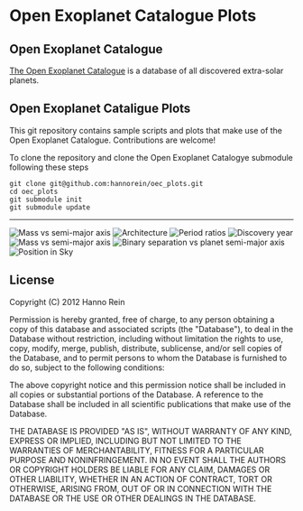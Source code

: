 Open Exoplanet Catalogue Plots
==============

Open Exoplanet Catalogue
--------------
[The Open Exoplanet Catalogue](https://github.com/hannorein/open_exoplanet_catalogue) is a database of all discovered extra-solar planets.


Open Exoplanet Cataligue Plots
--------------
This git repository contains sample scripts and plots that make use of the Open Exoplanet Catalogue. 
Contributions are welcome!

To clone the repository and clone the Open Exoplanet Catalogye submodule following these steps

    git clone git@github.com:hannorein/oec_plots.git
    cd oec_plots
    git submodule init
    git submodule update




--------------
![Mass vs semi-major axis](https://raw.github.com/hannorein/oec_plots/master/plot_mass_vs_semimajoraxis_discovery.svg.png "Plot")
![Architecture](https://raw.github.com/hannorein/oec_plots/master/plot_architecture.svg.png "Plot")
![Period ratios](https://raw.github.com/hannorein/oec_plots/master/plot_periodratio.svg.png "Plot")
![Discovery year](https://raw.github.com/hannorein/oec_plots/master/plot_discoveryyear.svg.png "Plot")
![Mass vs semi-major axis](https://raw.github.com/hannorein/oec_plots/master/plot_mass_vs_semimajoraxis_eccentricity.svg.png "Plot")
![Binary separation vs planet semi-major axis](https://raw.github.com/hannorein/oec_plots/master/plot_binarysep_vs_planetsep.svg.png "Plot")
![Position in Sky](https://raw.github.com/hannorein/oec_plots/master/plot_radec_discovery_mollweide.svg.png "Plot")



License
--------------
Copyright (C) 2012 Hanno Rein

Permission is hereby granted, free of charge, to any person obtaining a copy of this database and associated scripts (the "Database"), to deal in the Database without restriction, including without limitation the rights to use, copy, modify, merge, publish, distribute, sublicense, and/or sell copies of the Database, and to permit persons to whom the Database is furnished to do so, subject to the following conditions:

The above copyright notice and this permission notice shall be included in all copies or substantial portions of the Database.
A reference to the Database shall be included in all scientific publications that make use of the Database.

THE DATABASE IS PROVIDED "AS IS", WITHOUT WARRANTY OF ANY KIND, EXPRESS OR IMPLIED, INCLUDING BUT NOT LIMITED TO THE WARRANTIES OF MERCHANTABILITY, FITNESS FOR A PARTICULAR PURPOSE AND NONINFRINGEMENT. IN NO EVENT SHALL THE AUTHORS OR COPYRIGHT HOLDERS BE LIABLE FOR ANY CLAIM, DAMAGES OR OTHER LIABILITY, WHETHER IN AN ACTION OF CONTRACT, TORT OR OTHERWISE, ARISING FROM, OUT OF OR IN CONNECTION WITH THE DATABASE OR THE USE OR OTHER DEALINGS IN THE DATABASE.
